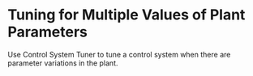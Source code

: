 # **Tuning for Multiple Values of Plant Parameters**

Use Control System Tuner to tune a control system when there are parameter variations in the plant.
